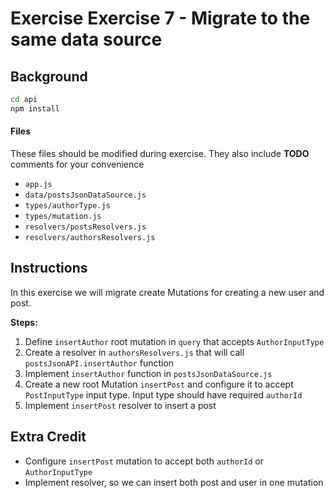 # Exercise Exercise 7 - Migrate to the same data source

## Background

```sh
cd api
npm install
```

#### Files

These files should be modified during exercise. They also include **TODO**
comments for your convenience

- `app.js`
- `data/postsJsonDataSource.js`
- `types/authorType.js`
- `types/mutation.js`
- `resolvers/postsResolvers.js`
- `resolvers/authorsResolvers.js`

## Instructions

In this exercise we will migrate create Mutations for creating a new user and
post.

**Steps:**

1. Define `insertAuthor` root mutation in `query` that accepts `AuthorInputType`
2. Create a resolver in `authorsResolvers.js` that will call
   `postsJsonAPI.insertAuthor` function
3. Implement `insertAuthor` function in `postsJsonDataSource.js`
4. Create a new root Mutation `insertPost` and configure it to accept
   `PostInputType` input type. Input type should have required `authorId`
5. Implement `insertPost` resolver to insert a post

## Extra Credit

- Configure `insertPost` mutation to accept both `authorId` or `AuthorInputType`
- Implement resolver, so we can insert both post and user in one mutation
